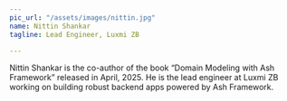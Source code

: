 ```yaml
---
pic_url: "/assets/images/nittin.jpg"
name: Nittin Shankar
tagline: Lead Engineer, Luxmi ZB

---
```

Nittin Shankar is the co-author of the book “Domain Modeling with Ash Framework” released in April, 2025. He is the lead engineer at Luxmi ZB working on building robust backend apps powered by Ash Framework.
